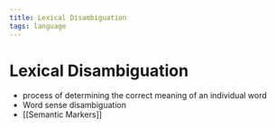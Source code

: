 ```yaml
---
title: Lexical Disambiguation
tags: language
---
```


# Lexical Disambiguation
- process of determining the correct meaning of an individual word
- Word sense disambiguation
- [[Semantic Markers]]
















































































